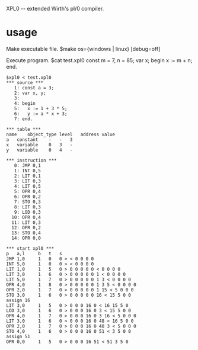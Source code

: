 XPL0 -- extended Wirth's pl/0 compiler.

# usage
Make executable file.
    $make os={windows | linux} [debug=off]

Execute program.
    $cat test.xpl0
    const m = 7, n = 85;
    var x;
    begin
      x := m + n;
    end.

    $xpl0 < test.xpl0
    *** source ***
       1: const a = 3;
       2: var x, y;
       3: 
       4: begin
       5:   x := 1 + 3 * 5;
       6:   y := a * x + 3;
       7: end.

    *** table ***
    name	object_type	level	address	value
    a	constant	-	-	3
    x	variable	0	3	-
    y	variable	0	4	-

    *** instruction ***
       0: JMP 0,1
       1: INT 0,5
       2: LIT 0,1
       3: LIT 0,3
       4: LIT 0,5
       5: OPR 0,4
       6: OPR 0,2
       7: STO 0,3
       8: LIT 0,3
       9: LOD 0,3
      10: OPR 0,4
      11: LIT 0,3
      12: OPR 0,2
      13: STO 0,4
      14: OPR 0,0

    *** start xpl0 ***
    p   a,l		b	t	s
    JMP 1,0		1	0	0 > < 0 0 0 0 
    INT 5,0		1	0	0 > < 0 0 0 0 
    LIT 1,0		1	5	0 > 0 0 0 0 0 < 0 0 0 0 
    LIT 3,0		1	6	0 > 0 0 0 0 0 1 < 0 0 0 0 
    LIT 5,0		1	7	0 > 0 0 0 0 0 1 3 < 0 0 0 0 
    OPR 4,0		1	8	0 > 0 0 0 0 0 1 3 5 < 0 0 0 0 
    OPR 2,0		1	7	0 > 0 0 0 0 0 1 15 < 5 0 0 0 
    STO 3,0		1	6	0 > 0 0 0 0 0 16 < 15 5 0 0 
    assign 16
    LIT 3,0		1	5	0 > 0 0 0 16 0 < 16 15 5 0 
    LOD 3,0		1	6	0 > 0 0 0 16 0 3 < 15 5 0 0 
    OPR 4,0		1	7	0 > 0 0 0 16 0 3 16 < 5 0 0 0 
    LIT 3,0		1	6	0 > 0 0 0 16 0 48 < 16 5 0 0 
    OPR 2,0		1	7	0 > 0 0 0 16 0 48 3 < 5 0 0 0 
    STO 4,0		1	6	0 > 0 0 0 16 0 51 < 3 5 0 0 
    assign 51
    OPR 0,0		1	5	0 > 0 0 0 16 51 < 51 3 5 0 
